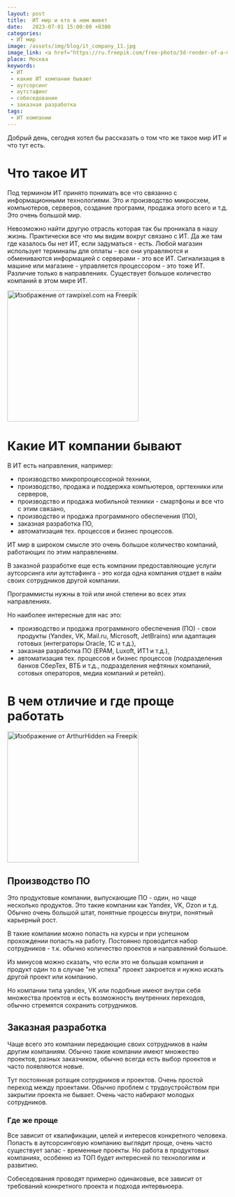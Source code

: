 ```yaml
---
layout: post
title:  ИТ мир и кто в нем живет
date:   2023-07-01 15:00:00 +0300
categories: 
 - ИТ мир
image: /assets/img/blog/it_company_11.jpg
image_link: <a href="https://ru.freepik.com/free-photo/3d-render-of-a-modern-network-communications-science-background-with-plexus-design_10776275.htm#page=3&query=%D0%98%D0%A2&position=6&from_view=search&track=sph">Изображение от kjpargeter на Freepik</a>
place: Москва
keywords:
 - ИТ
 - какие ИТ компании бывают
 - аутсорсинг
 - аутстафинг
 - собеседование
 - заказная разработка
tags: 
 - ИТ компании
---
```


Добрый день, сегодня хотел бы рассказать о том что же такое мир ИТ и что тут есть. 

# Что такое ИТ

Под термином ИТ принято понимать все что связанно с информационными технологиями. Это и производство микросхем, компьютеров, серверов, создание программ, продажа этого всего и т.д. Это очень большой мир. 

Невозможно найти другую отрасль которая так бы проникала в нашу жизнь. Практически  все что мы видим вокруг связано с ИТ. Да же там где казалось бы нет ИТ, если задуматься - есть. Любой магазин использует терминалы для оплаты - все они управляются и обмениваются информацией с серверами - это все ИТ. Сигнализация в машине или магазине - управляется процессором - это тоже ИТ. Различие только в направлениях. Существует большое количество компаний в этом мире ИТ.
<!--more-->
<div class="image_copyright">
    <a href="https://ru.freepik.com/free-photo/cloud-storage-banner-background_16016448.htm#page=2&query=%D0%BF%D1%80%D0%BE%D0%B3%D1%80%D0%B0%D0%BC%D0%BC%D0%B8%D1%80%D0%BE%D0%B2%D0%B0%D0%BD%D0%B8%D0%B5&position=34&from_view=search&track=sph">
        <img src="{{ site.baseurl }}/assets/img/blog/it_company_21.jpg" alt="Изображение от rawpixel.com на Freepik" height="300">
    </a> 
</div>

# Какие ИТ компании бывают

В ИТ есть направления, например:
- производство микропроцессорной техники, 
- производство, продажа и поддержка компьютеров, оргтехники или серверов,
- производство и продажа мобильной техники - смартфоны и все что с этим связано,
- производство и продажа программного обеспечения (ПО),
- заказная разработка ПО,
- автоматизация тех. процессов и бизнес процессов.

ИТ мир в широком смысле это очень большое количество компаний, работающих по этим направлениям. 

В заказной разработке еще есть компании предоставляющие услуги аутсорсинга или аутстафинга - это когда одна компания отдает в найм своих сотрудников другой компании.

Программисты нужны в той или иной степени во всех этих направлениях.

Но наиболее интересные для нас это:
- производство и продажа программного обеспечения (ПО) - свои продукты (Yandex, VK, Mail.ru, Microsoft, JetBrains) или адаптация готовых (интеграторы Oracle, 1C и т.д.),
- заказная разработка ПО (EPAM, Luxoft, ИТ1 и т.д.),
- автоматизация тех. процессов и бизнес процессов (подразделения банков СберТех, ВТБ и т.д., подразделения нефтяных компаний, сотовых операторов, медиа компаний и ретейл).

# В чем отличие и где проще работать
<div class="image_copyright">
    <a href="https://ru.freepik.com/free-photo/group-of-young-business-people-working-in-the-office_7621156.htm#page=2&query=%D0%BF%D1%80%D0%BE%D0%B3%D1%80%D0%B0%D0%BC%D0%BC%D0%B8%D1%80%D0%BE%D0%B2%D0%B0%D0%BD%D0%B8%D0%B5&position=41&from_view=search&track=sph">
        <img src="{{ site.baseurl }}/assets/img/blog/it_company_31.jpg" alt="Изображение от ArthurHidden на Freepik" height="300">
    </a>
</div>

## Производство ПО

Это продуктовые компании, выпускающие ПО - один, но чаще несколько продуктов. Это такие компании как Yandex, VK, Ozon и т.д. Обычно очень большой штат, понятные процессы внутри, понятный карьерный рост. 

В такие компании можно попасть на курсы и при успешном прохождении попасть на работу. Постоянно проводится набор сотрудников - т.к. обычно количество проектов и направлений большое. 

Из минусов можно сказать, что если это не большая компания и продукт один то в случае "не успеха" проект закроется и нужно искать другой проект или компанию. 

Но компании типа yandex, VK или подобные имеют внутри себя множества проектов и есть возможность внутренних переходов, обычно стремятся сохранить сотрудников.

## Заказная разработка

Чаще всего это компании передающие своих сотрудников в найм другим компаниям. 
Обычно такие компании имеют множество проектов, разных заказчиком, обычно всегда есть выбор проектов и часто появляются новые. 

Тут постоянная ротация сотрудников и проектов. Очень простой переход между проектами. Обычно проблем с трудоустройством при закрытии проекта не бывает. Очень часто набирают молодых сотрудников.

### Где же проще

Все зависит от квалификации, целей и интересов конкретного человека. Попасть в аутсорсинговую компанию выглядит проще, очень часто существует запас - временные проекты. Но работа в продуктовых компаниях, особенно из ТОП будет интересней по технологиям и развитию.

Собеседования проводят примерно одинаковые, все зависит от требований конкретного проекта и подхода интервьюера.